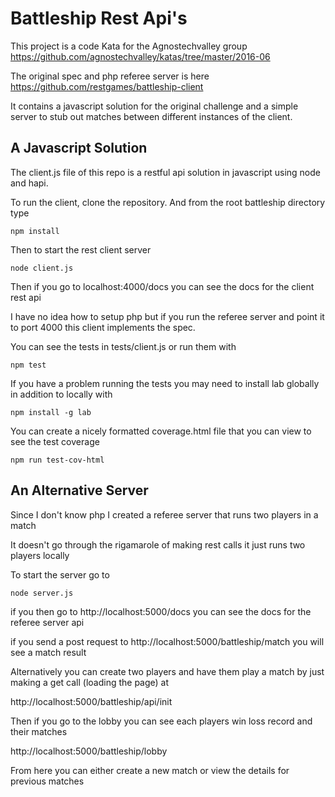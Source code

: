 # Battleship Rest Api's

This project is a code Kata for the Agnostechvalley group
https://github.com/agnostechvalley/katas/tree/master/2016-06

The original spec and php referee server is here
https://github.com/restgames/battleship-client

It contains a javascript solution for the original challenge and a simple server to stub out matches between different instances of the client.

## A Javascript Solution

The client.js file of this repo is a restful api solution in javascript using node and hapi.

To run the client, clone the repository. And from the root battleship directory type

	npm install

Then to start the rest client server

	node client.js
	
	
Then if you go to localhost:4000/docs you can see the docs for the client rest api

I have no idea how to setup php but if you run the referee server and point it to port 4000 this client implements the spec.

You can see the tests in tests/client.js or run them with

	npm test 

If you have a problem running the tests you may need to install lab globally in addition to locally with

	npm install -g lab


You can create a nicely formatted coverage.html file that you can view to see the test coverage

	npm run test-cov-html 


## An Alternative Server
	
Since I don't know php I created a referee server that runs two players in a match

It doesn't go through the rigamarole of making rest calls it just runs two players locally

To start the server go to
	
	node server.js

if you then go to http://localhost:5000/docs you can see the docs for the referee server api

if you send a post request to http://localhost:5000/battleship/match you will see a match result

Alternatively you can create two players and have them play a match by just making a get call (loading the page) at

http://localhost:5000/battleship/api/init

Then if you go to the lobby you can see each players win loss record and their matches

http://localhost:5000/battleship/lobby

From here you can either create a new match or view the details for previous matches
